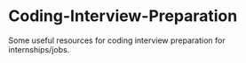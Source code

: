 # Coding-Interview-Preparation
Some useful resources for coding interview preparation for internships/jobs.
